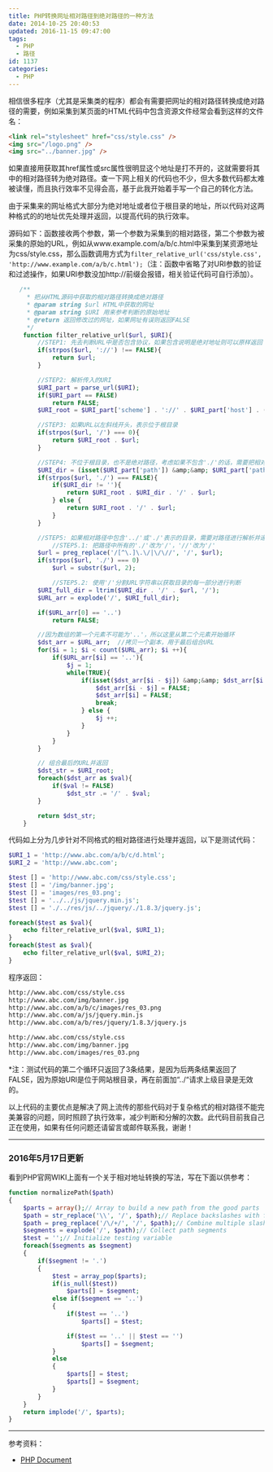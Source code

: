 ```yaml
---
title: PHP转换网址相对路径到绝对路径的一种方法
date: 2014-10-25 20:40:53
updated: 2016-11-15 09:47:00
tags:
  - PHP
  - 路径
id: 1137
categories:
  - PHP
---
```


相信很多程序（尤其是采集类的程序）都会有需要把网址的相对路径转换成绝对路径的需要，例如采集到某页面的HTML代码中包含资源文件经常会看到这样的文件名：

```html
<link rel="stylesheet" href="css/style.css" />
<img src="/logo.png" />
<img src="../banner.jpg" />
```

如果直接用获取其href属性或src属性很明显这个地址是打不开的，这就需要将其中的相对路径转为绝对路径。查一下网上相关的代码也不少，但大多数代码都太难被读懂，而且执行效率不见得会高，基于此我开始着手写一个自己的转化方法。

由于采集来的网址格式大部分为绝对地址或者位于根目录的地址，所以代码对这两种格式的的地址优先处理并返回，以提高代码的执行效率。

源码如下：函数接收两个参数，第一个参数为采集到的相对路径，第二个参数为被采集的原始的URL，例如从www.example.com/a/b/c.html中采集到某资源地址为css/style.css，那么函数调用方式为`filter_relative_url('css/style.css', 'http://www.example.com/a/b/c.html');`（注：函数中省略了对URI参数的验证和过滤操作，如果URI参数没加http://前缀会报错，相关验证代码可自行添加）。

```php
   /**
     * 把从HTML源码中获取的相对路径转换成绝对路径
     * @param string $url HTML中获取的网址
     * @param string $URI 用来参考判断的原始地址
     * @return 返回修改过的网址，如果网址有误则返回FALSE
     */
    function filter_relative_url($url, $URI){
    	//STEP1: 先去判断URL中是否包含协议，如果包含说明是绝对地址则可以原样返回
    	if(strpos($url, '://') !== FALSE){
    		return $url;
    	}

    	//STEP2: 解析传入的URI
    	$URI_part = parse_url($URI);
    	if($URI_part == FALSE)
    		return FALSE;
    	$URI_root = $URI_part['scheme'] . '://' . $URI_part['host'] . (isset($URI_part['port']) ? ':' . $URI_part['port'] : '');

    	//STEP3: 如果URL以左斜线开头，表示位于根目录
    	if(strpos($url, '/') === 0){
    		return $URI_root . $url;
    	}

    	//STEP4: 不位于根目录，也不是绝对路径，考虑如果不包含'./'的话，需要把相对地址接在原URL的目录名上
    	$URI_dir = (isset($URI_part['path']) &amp;&amp; $URI_part['path']) ? '/' . ltrim(dirname($URI_part['path']), '/')  : '';
    	if(strpos($url, './') === FALSE){
    		if($URI_dir != ''){
    			return $URI_root . $URI_dir . '/' . $url;
    		} else {
    			return $URI_root . '/' . $url;
    		}
    	}

    	//STEP5: 如果相对路径中包含'../'或'./'表示的目录，需要对路径进行解析并递归
    		//STEP5.1: 把路径中所有的'./'改为'/'，'//'改为'/'
    	$url = preg_replace('/[^\.]\.\/|\/\//', '/', $url);
    	if(strpos($url, './') === 0)
    		$url = substr($url, 2);

    		//STEP5.2: 使用'/'分割URL字符串以获取目录的每一部分进行判断
    	$URI_full_dir = ltrim($URI_dir . '/' . $url, '/');
    	$URL_arr = explode('/', $URI_full_dir);

    	if($URL_arr[0] == '..')
    		return FALSE;

    	//因为数组的第一个元素不可能为'..'，所以这里从第二个元素开始循环
    	$dst_arr = $URL_arr;  //拷贝一个副本，用于最后组合URL
    	for($i = 1; $i < count($URL_arr); $i ++){
    		if($URL_arr[$i] == '..'){
    			$j = 1;
    			while(TRUE){
    				if(isset($dst_arr[$i - $j]) &amp;&amp; $dst_arr[$i - $j] != FALSE){
    					$dst_arr[$i - $j] = FALSE;
    					$dst_arr[$i] = FALSE;
    					break;
    				} else {
    					$j ++;
    				}
    			}
    		}
    	}

    	// 组合最后的URL并返回
    	$dst_str = $URI_root;
    	foreach($dst_arr as $val){
    		if($val != FALSE)
    			$dst_str .= '/' . $val;
    	}

    	return $dst_str;
    }
```

代码如上分为几步针对不同格式的相对路径进行处理并返回，以下是测试代码：

```php
$URI_1 = 'http://www.abc.com/a/b/c/d.html';
$URI_2 = 'http://www.abc.com';

$test [] = 'http://www.abc.com/css/style.css';
$test [] = '/img/banner.jpg';
$test [] = 'images/res_03.png';
$test [] = '../../js/jquery.min.js';
$test [] = './../res/js/../jquery/./1.8.3/jquery.js';

foreach($test as $val){
    echo filter_relative_url($val, $URI_1);
}
foreach($test as $val){
    echo filter_relative_url($val, $URI_2);
}
```

程序返回：

```html
http://www.abc.com/css/style.css
http://www.abc.com/img/banner.jpg
http://www.abc.com/a/b/c/images/res_03.png
http://www.abc.com/a/js/jquery.min.js
http://www.abc.com/a/b/res/jquery/1.8.3/jquery.js

http://www.abc.com/css/style.css
http://www.abc.com/img/banner.jpg
http://www.abc.com/images/res_03.png
```

*注：测试代码的第二个循环只返回了3条结果，是因为后两条结果返回了FALSE，因为原始URI是位于网站根目录，再在前面加“../“请求上级目录是无效的。

以上代码的主要优点是解决了网上流传的那些代码对于复杂格式的相对路径不能完美兼容的问题，同时照顾了执行效率，减少判断和分解的次数。此代码目前我自己正在使用，如果有任何问题还请留言或邮件联系我，谢谢！

---
### 2016年5月17日更新
看到PHP官网WIKI上面有一个关于相对地址转换的写法，写在下面以供参考：

```php
function normalizePath($path)
{
    $parts = array();// Array to build a new path from the good parts
    $path = str_replace('\\', '/', $path);// Replace backslashes with forwardslashes
    $path = preg_replace('/\/+/', '/', $path);// Combine multiple slashes into a single slash
    $segments = explode('/', $path);// Collect path segments
    $test = '';// Initialize testing variable
    foreach($segments as $segment)
    {
        if($segment != '.')
        {
            $test = array_pop($parts);
            if(is_null($test))
                $parts[] = $segment;
            else if($segment == '..')
            {
                if($test == '..')
                    $parts[] = $test;

                if($test == '..' || $test == '')
                    $parts[] = $segment;
            }
            else
            {
                $parts[] = $test;
                $parts[] = $segment;
            }
        }
    }
    return implode('/', $parts);
}
```

---

参考资料：

* [PHP Document](http://php.net/manual/zh/function.realpath.php#112367)